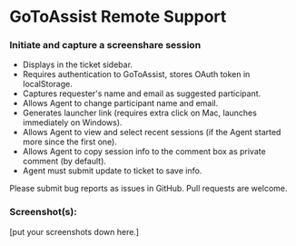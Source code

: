 # GoToAssist Remote Support

### Initiate and capture a screenshare session

* Displays in the ticket sidebar.
* Requires authentication to GoToAssist, stores OAuth token in localStorage.
* Captures requester's name and email as suggested participant.
* Allows Agent to change participant name and email.
* Generates launcher link (requires extra click on Mac, launches immediately on Windows).
* Allows Agent to view and select recent sessions (if the Agent started more since the first one).
* Allows Agent to copy session info to the comment box as private comment (by default).
* Agent must submit update to ticket to save info.

Please submit bug reports as issues in GitHub. 
Pull requests are welcome.

### Screenshot(s):
[put your screenshots down here.]

